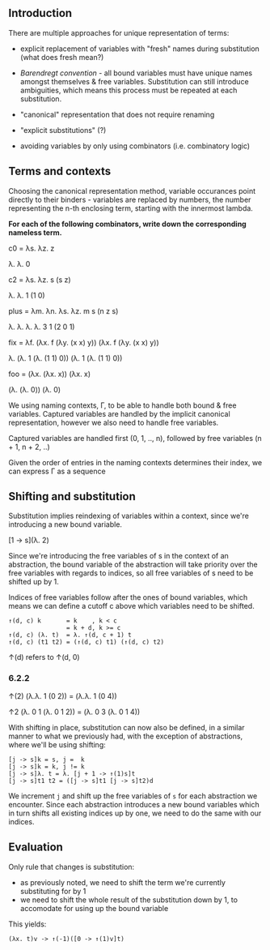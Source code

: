 ## Introduction

There are multiple approaches for unique representation of terms:

- explicit replacement of variables with "fresh" names during substitution (what does fresh mean?)

- *Barendregt convention* - all bound variables must have unique names amongst themselves & free variables. Substitution can still introduce ambiguities, which means this process must be repeated at each substitution.

- "canonical" representation that does not require renaming

- "explicit substitutions" (?)

- avoiding variables by only using combinators (i.e. combinatory logic)

## Terms and contexts

Choosing the canonical representation method, variable occurances point directly to their binders - variables are replaced by numbers, the number representing the n-th enclosing term, starting with the innermost lambda.

**For each of the following combinators, write down the corresponding nameless term.**

c0 = λs. λz. z

λ. λ. 0

c2 = λs. λz. s (s z)

λ. λ. 1 (1 0)

plus = λm. λn. λs. λz. m s (n z s)

λ. λ. λ. λ. 3 1 (2 0 1)

fix = λf. (λx. f (λy. (x x) y)) (λx. f (λy. (x x) y))

λ. (λ. 1 (λ. (1 1) 0)) (λ. 1 (λ. (1 1) 0))

foo = (λx. (λx. x)) (λx. x)

(λ. (λ. 0)) (λ. 0)

We using naming contexts, Γ, to be able to handle both bound & free variables. Captured variables are handled by the implicit canonical representation, however we also need to handle free variables.

Captured variables are handled first (0, 1, .., n), followed by free variables (n + 1, n + 2, ..)

Given the order of entries in the naming contexts determines their index, we can express Γ as a sequence

## Shifting and substitution

Substitution implies reindexing of variables within a context, since we're introducing a new bound variable.

[1 -> s](λ. 2)

Since we're introducing the free variables of s in the context of an abstraction, the bound variable of the abstraction will take priority over the free variables with regards to indices, so all free variables of s need to be shifted up by 1.

Indices of free variables follow after the ones of bound variables, which means we can define a cutoff c above which variables need to be shifted.

```
↑(d, c) k       = k    , k < c
                = k + d, k >= c
↑(d, c) (λ. t)  = λ. ↑(d, c + 1) t
↑(d, c) (t1 t2) = (↑(d, c) t1) (↑(d, c) t2)
```

↑(d) refers to ↑(d, 0)

### 6.2.2

↑(2) (λ.λ. 1 (0 2)) = (λ.λ. 1 (0 4))

↑2 (λ. 0 1 (λ. 0 1 2)) = (λ. 0 3 (λ. 0 1 4))

With shifting in place, substitution can now also be defined, in a similar manner to what we previously had, with the exception of abstractions, where we'll be using shifting:

```
[j -> s]k = s, j =  k
[j -> s]k = k, j != k
[j -> s]λ. t = λ. [j + 1 -> ↑(1)s]t
[j -> s]t1 t2 = ([j -> s]t1 [j -> s]t2)d
```

We increment `j` and shift up the free variables of `s` for each abstraction we encounter. Since each abstraction introduces a new bound variables which in turn shifts all existing indices up by one, we need to do the same with our indices.

## Evaluation

Only rule that changes is substitution:
  - as previously noted, we need to shift the term we're currently substituting for by 1
  - we need to shift the whole result of the substitution down by 1, to accomodate for using up the bound variable

This yields:

`(λx. t)v -> ↑(-1)([0 -> ↑(1)v]t)`